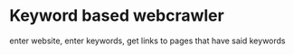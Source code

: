 # Keyword based webcrawler
 enter website, enter keywords, get links to pages that have said keywords
